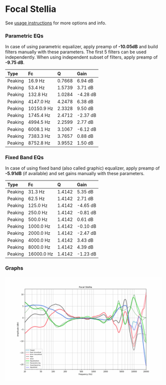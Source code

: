 # Focal Stellia
See [usage instructions](https://github.com/jaakkopasanen/AutoEq#usage) for more options and info.

### Parametric EQs
In case of using parametric equalizer, apply preamp of **-10.05dB** and build filters manually
with these parameters. The first 5 filters can be used independently.
When using independent subset of filters, apply preamp of **-9.75 dB**.

| Type    | Fc         |      Q | Gain     |
|:--------|:-----------|:-------|:---------|
| Peaking | 16.9 Hz    | 0.7668 | 6.94 dB  |
| Peaking | 53.4 Hz    | 1.5739 | 3.71 dB  |
| Peaking | 132.8 Hz   | 1.0284 | -4.28 dB |
| Peaking | 4147.0 Hz  | 4.2478 | 6.38 dB  |
| Peaking | 10150.9 Hz | 2.3328 | 9.50 dB  |
| Peaking | 1745.4 Hz  | 2.4712 | -2.37 dB |
| Peaking | 4994.5 Hz  | 2.2599 | 2.77 dB  |
| Peaking | 6008.1 Hz  | 3.1067 | -6.12 dB |
| Peaking | 7383.3 Hz  | 3.7657 | 0.88 dB  |
| Peaking | 8752.8 Hz  | 3.9552 | 1.50 dB  |

### Fixed Band EQs
In case of using fixed band (also called graphic) equalizer, apply preamp of **-5.91dB**
(if available) and set gains manually with these parameters.

| Type    | Fc         |      Q | Gain     |
|:--------|:-----------|:-------|:---------|
| Peaking | 31.3 Hz    | 1.4142 | 5.35 dB  |
| Peaking | 62.5 Hz    | 1.4142 | 2.71 dB  |
| Peaking | 125.0 Hz   | 1.4142 | -4.65 dB |
| Peaking | 250.0 Hz   | 1.4142 | -0.81 dB |
| Peaking | 500.0 Hz   | 1.4142 | 0.61 dB  |
| Peaking | 1000.0 Hz  | 1.4142 | -0.10 dB |
| Peaking | 2000.0 Hz  | 1.4142 | -2.47 dB |
| Peaking | 4000.0 Hz  | 1.4142 | 3.43 dB  |
| Peaking | 8000.0 Hz  | 1.4142 | 4.39 dB  |
| Peaking | 16000.0 Hz | 1.4142 | -1.23 dB |

### Graphs
![](./Focal%20Stellia.png)